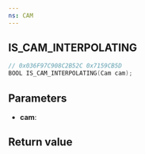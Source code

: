 ```yaml
---
ns: CAM
---
```

## IS_CAM_INTERPOLATING

```c
// 0x036F97C908C2B52C 0x7159CB5D
BOOL IS_CAM_INTERPOLATING(Cam cam);
```


## Parameters
* **cam**: 

## Return value
